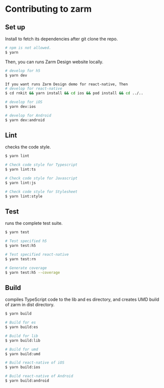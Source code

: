 # Contributing to zarm

## Set up

Install to fetch its dependencies after git clone the repo.

```bash
# npm is not allowed.
$ yarn
```

Then, you can runs Zarm Design website locally.

```bash
# develop for h5
$ yarn dev

If you want runs Zarm Design demo for react-native, Then
# develop for react-native
$ cd rnkit && yarn install && cd ios && pod install && cd ../..

# develop for iOS
$ yarn dev:ios

# develop for Android
$ yarn dev:android
```

## Lint

checks the code style.

```bash
$ yarn lint

# Check code style for Typescript
$ yarn lint:ts

# Check code style for Javascript
$ yarn lint:js

# Check code style for Stylesheet
$ yarn lint:style
```

## Test

runs the complete test suite.

```bash
$ yarn test

# Test specified h5
$ yarn test:h5

# Test specified react-native
$ yarn test:rn

# Generate coverage
$ yarn test:h5 --coverage
```

## Build

compiles TypeScript code to the lib and es directory, and creates UMD build of zarm in dist directory.

```bash
$ yarn build

# Build for es
$ yarn build:es

# Build for lib
$ yarn build:lib

# Build for umd
$ yarn build:umd

# Build react-native of iOS
$ yarn build:ios

# Build react-native of Android
$ yarn build:android
```
